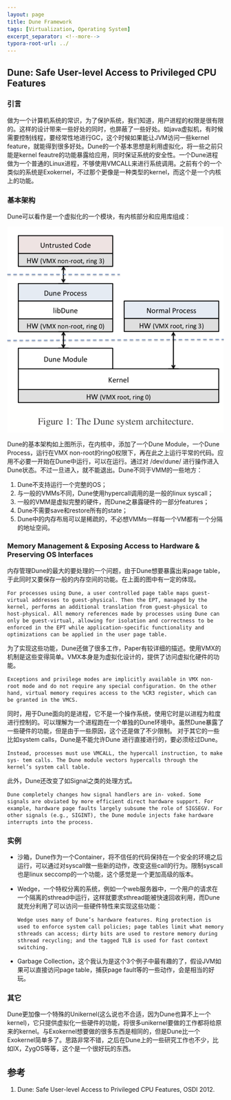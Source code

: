 ```yaml
---
layout: page
title: Dune Framework
tags: [Virtualization, Operating System]
excerpt_separator: <!--more-->
typora-root-url: ../
---
```


## Dune: Safe User-level Access to Privileged CPU Features 

### 引言

  做为一个计算机系统的常识，为了保护系统，我们知道，用户进程的权限是很有限的。这样的设计带来一些好处的同时，也屏蔽了一些好处。如java虚拟机，有时候需要控制线程，要经常性地进行GC，这个时候如果能让JVM访问一些kernel feature，就能得到很多好处。Dune的一个基本思想是利用虚拟化，将一些之前只能是kernel feautre的功能暴露给应用，同时保证系统的安全性。一个Dune进程做为一个普通的Linux进程，不够使用VMCALL来进行系统调用。之前有个的一个类似的系统是Exokernel，不过那个更像是一种类型的kernel，而这个是一个内核上的功能。

### 基本架构

   Dune可以看作是一个虚拟化的一个模块，有内核部分和应用库组成：

![dune-arch](/assets/img/dune-arch.png)

  Dune的基本架构如上图所示，在内核中，添加了一个Dune Module，一个Dune Process，运行在VMX non-root的ring0权限下，再在此之上运行平常的代码。应用不必要一开始在Dune中运行，可以在运行。通过对 /dev/dune/ 进行操作进入Dune状态。不过一旦进入，就不能退出。Dune不同于VMM的一些地方：

1. Dune不支持运行一个完整的OS；
2. 与一般的VMMs不同，Dune使用hypercall调用的是一般的linux syscall；
3. 一般的VMM是虚拟完整的硬件，而Dune之暴露硬件的一部分features；
4. Dune不需要save和restore所有的state；
5. Dune中的内存布局可以是稀疏的，不必想VMMs一样每一个VM都有一个分隔的地址空间。

### Memory Management & Exposing Access to Hardware & Preserving OS Interfaces 

  内存管理Dune的最大的要处理的一个问题，由于Dune想要暴露出来page table，于此同时又要保存一般的内存空间的功能。在上面的图中有一定的体现。

```
For processes using Dune, a user controlled page table maps guest-virtual addresses to guest-physical. Then the EPT, managed by the kernel, performs an additional translation from guest-physical to host-physical. All memory references made by processes using Dune can only be guest-virtual, allowing for isolation and correctness to be enforced in the EPT while application-specific functionality and optimizations can be applied in the user page table.
```

 为了实现这些功能，Dune还做了很多工作，Paper有较详细的描述。使用VMX的机制是这些变得简单。VMX本身是为虚拟化设计的，提供了访问虚拟化硬件的功能。

```
Exceptions and privilege modes are implicitly available in VMX non-root mode and do not require any special configuration. On the other hand, virtual memory requires access to the %CR3 register, which can be granted in the VMCS.
```

 同时，用于Dune面向的是进程，它不是一个操作系统，使用它时是以进程为粒度进行控制的。可以理解为一个进程跑在一个单独的Dune环境中。虽然Dune暴露了一些硬件的功能，但是由于一些原因，这个还是做了不少限制。 对于其它的一些比如system calls，Dune是不能允许Dune 进行直接进行的，要必须经过Dune。

```
Instead, processes must use VMCALL, the hypercall instruction, to make sys- tem calls. The Dune module vectors hypercalls through the kernel’s system call table. 
```

  此外，Dune还改变了如Signal之类的处理方式。

```
Dune completely changes how signal handlers are in- voked. Some signals are obviated by more efficient direct hardware support. For example, hardware page faults largely subsume the role of SIGSEGV. For other signals (e.g., SIGINT), the Dune module injects fake hardware interrupts into the process.
```

### 实例

* 沙箱，Dune作为一个Container，将不信任的代码保持在一个安全的环境之后运行，可以通过对syscall做一些新的动作，改变这些call的行为。限制syscall也是linux seccomp的一个功能，这个感觉是一个更加高级的版本。

* Wedge，一个特权分离的系统，例如一个web服务器中，一个用户的请求在一个隔离的sthread中运行，这样就要求sthread能被快速回收利用，而Dune就充分利用了可以访问一些硬件特性来实现这些功能：

  ```
  Wedge uses many of Dune’s hardware features. Ring protection is used to enforce system call policies; page tables limit what memory sthreads can access; dirty bits are used to restore memory during sthread recycling; and the tagged TLB is used for fast context switching.
  ```

* Garbage Collection，这个我认为是这个3个例子中最有趣的了，假设JVM如果可以直接访问page table，捕获page fault等的一些动作，会是相当的好玩。

### 其它

  Dune更加像一个特殊的Unikernel(这么说也不合适，因为Dune也算不上一个kernel)，它只提供虚拟化一些硬件的功能，将很多unikernel要做的工作都将给原来的kernel。与Exokernel想要做的很多东西是相同的，但是Dune比一个Exokernel简单多了。思路非常不错，之后在Dune上的一些研究工作也不少，比如IX，ZygOS等等，这个是一个很好玩的东西。

## 参考

1. Dune: Safe User-level Access to Privileged CPU Features, OSDI 2012.

